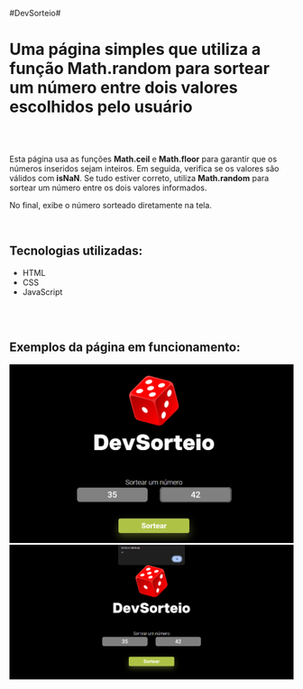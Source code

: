 #DevSorteio#
<h1>Uma página simples que utiliza a função Math.random para sortear um número entre dois valores escolhidos pelo usuário</h1>
<br>
<br>
<p>Esta página usa as funções <strong>Math.ceil</strong> e <strong>Math.floor</strong> para garantir que os números inseridos sejam inteiros. Em seguida, verifica se os valores são válidos com <strong>isNaN</strong>. Se tudo estiver correto, utiliza <strong>Math.random</strong> para sortear um número entre os dois valores informados.</p>
<p>No final, exibe o número sorteado diretamente na tela.</p> 
<br>
<h2>Tecnologias utilizadas:</h2> 
<ul>
    <li>HTML</li>
    <li>CSS</li> 
    <li>JavaScript</li> 
</ul>
<br>
<br>
<h2>Exemplos da página em funcionamento:</h2>
<img src="./assets/img-working-page-1.png" />
<img src="./assets/img-working-page-2.png" />
